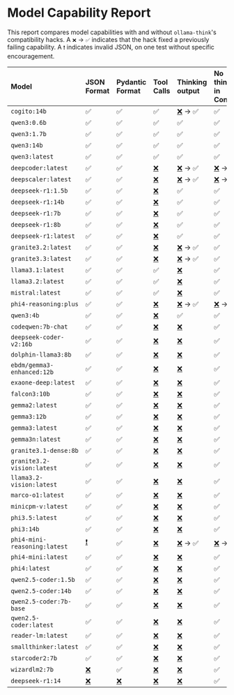 # Model Capability Report

This report compares model capabilities with and without `ollama-think`'s compatibility hacks.
A `❌` &rarr; `✅` indicates that the hack fixed a previously failing capability.
A `❗` indicates invalid JSON, on one test without specific encouragement.

| Model | JSON Format | Pydantic Format | Tool Calls | Thinking output | No thinking in Content |
|:---| :--- | :--- | :--- | :--- | :--- |
| `cogito:14b` | ✅ | ✅ | ✅ | [❌](## "Does not support thinking") &rarr; ✅ | ✅ |
| `qwen3:0.6b` | ✅ | ✅ | ✅ | ✅ | ✅ |
| `qwen3:1.7b` | ✅ | ✅ | ✅ | ✅ | ✅ |
| `qwen3:14b` | ✅ | ✅ | ✅ | ✅ | ✅ |
| `qwen3:latest` | ✅ | ✅ | ✅ | ✅ | ✅ |
| `deepcoder:latest` | ✅ | ✅ | [❌](## "Does not support tools") | [❌](## "Does not support thinking") &rarr; ✅ | [❌](## "Thinking outputed to content when think=False &#x27;&lt;th") &rarr; ✅ |
| `deepscaler:latest` | ✅ | ✅ | [❌](## "Does not support tools") | [❌](## "Does not support thinking") &rarr; ✅ | [❌](## "Thinking outputed to content when think=False &#x27;&lt;th") &rarr; ✅ |
| `deepseek-r1:1.5b` | ✅ | ✅ | [❌](## "Does not support tools") | ✅ | ✅ |
| `deepseek-r1:14b` | ✅ | ✅ | [❌](## "Does not support tools") | ✅ | ✅ |
| `deepseek-r1:7b` | ✅ | ✅ | [❌](## "Does not support tools") | ✅ | ✅ |
| `deepseek-r1:8b` | ✅ | ✅ | [❌](## "Does not support tools") | ✅ | ✅ |
| `deepseek-r1:latest` | ✅ | ✅ | [❌](## "Does not support tools") | ✅ | ✅ |
| `granite3.2:latest` | ✅ | ✅ | [❌](## "Expected tool call, received &#x27;5&#x27;") | [❌](## "Does not support thinking") &rarr; ✅ | ✅ |
| `granite3.3:latest` | ✅ | ✅ | [❌](## "Expected tool call, received &#x27;&#x27;") | [❌](## "Does not support thinking") &rarr; ✅ | ✅ |
| `llama3.1:latest` | ✅ | ✅ | ✅ | [❌](## "Does not support thinking") | ✅ |
| `llama3.2:latest` | ✅ | ✅ | ✅ | [❌](## "Does not support thinking") | ✅ |
| `mistral:latest` | ✅ | ✅ | ✅ | [❌](## "Does not support thinking") | ✅ |
| `phi4-reasoning:plus` | ✅ | ✅ | [❌](## "Does not support tools") | [❌](## "Does not support thinking") &rarr; ✅ | [❌](## "Thinking outputed to content when think=False &#x27;&lt;th") &rarr; ✅ |
| `qwen3:4b` | ✅ | ✅ | [❌](## "Expected tool call, received &#x27;The result of 2 + 3 ") | ✅ | ✅ |
| `codeqwen:7b-chat` | ✅ | ✅ | [❌](## "Does not support tools") | [❌](## "Does not support thinking") | ✅ |
| `deepseek-coder-v2:16b` | ✅ | ✅ | [❌](## "Does not support tools") | [❌](## "Does not support thinking") | ✅ |
| `dolphin-llama3:8b` | ✅ | ✅ | [❌](## "Does not support tools") | [❌](## "Does not support thinking") | ✅ |
| `ebdm/gemma3-enhanced:12b` | ✅ | ✅ | [❌](## "Expected tool call, received &#x27;2 + 3 = 5&#x27;") | [❌](## "Does not support thinking") | ✅ |
| `exaone-deep:latest` | ✅ | ✅ | [❌](## "Does not support tools") | [❌](## "Does not support thinking") | ✅ |
| `falcon3:10b` | ✅ | ✅ | [❌](## "Does not support tools") | [❌](## "Does not support thinking") | ✅ |
| `gemma2:latest` | ✅ | ✅ | [❌](## "Does not support tools") | [❌](## "Does not support thinking") | ✅ |
| `gemma3:12b` | ✅ | ✅ | [❌](## "Does not support tools") | [❌](## "Does not support thinking") | ✅ |
| `gemma3:latest` | ✅ | ✅ | [❌](## "Does not support tools") | [❌](## "Does not support thinking") | ✅ |
| `gemma3n:latest` | ✅ | ✅ | [❌](## "Does not support tools") | [❌](## "Does not support thinking") | ✅ |
| `granite3.1-dense:8b` | ✅ | ✅ | [❌](## "Expected tool call, received &#x27;&lt;tool_call&gt;[{&quot;argume") | [❌](## "Does not support thinking") | ✅ |
| `granite3.2-vision:latest` | ✅ | ✅ | [❌](## "Expected tool call, received &#x27; 5&#x27;") | [❌](## "Thinking supported but empty") | ✅ |
| `llama3.2-vision:latest` | ✅ | ✅ | [❌](## "Does not support tools") | [❌](## "Does not support thinking") | ✅ |
| `marco-o1:latest` | ✅ | ✅ | [❌](## "Does not support tools") | [❌](## "Does not support thinking") | ✅ |
| `minicpm-v:latest` | ✅ | ✅ | [❌](## "Does not support tools") | [❌](## "Does not support thinking") | ✅ |
| `phi3.5:latest` | ✅ | ✅ | [❌](## "Does not support tools") | [❌](## "Does not support thinking") | ✅ |
| `phi3:14b` | ✅ | ✅ | [❌](## "Does not support tools") | [❌](## "Does not support thinking") | ✅ |
| `phi4-mini-reasoning:latest` | [❗](## "Invalid JSON") | ✅ | [❌](## "Does not support tools") | [❌](## "Does not support thinking") &rarr; ✅ | [❌](## "Thinking outputed to content when think=False &#x27;&lt;th") &rarr; ✅ |
| `phi4-mini:latest` | ✅ | ✅ | [❌](## "Expected tool call, received &#x27;[\{ &quot;status&quot;: &quot;succe") | [❌](## "Does not support thinking") | ✅ |
| `phi4:latest` | ✅ | ✅ | [❌](## "Does not support tools") | [❌](## "Does not support thinking") | ✅ |
| `qwen2.5-coder:1.5b` | ✅ | ✅ | [❌](## "Expected tool call, received &#x27;```json {   &quot;name&quot;: ") | [❌](## "Does not support thinking") | ✅ |
| `qwen2.5-coder:14b` | ✅ | ✅ | [❌](## "Expected tool call, received &#x27;{&quot;name&quot;: &quot;addTwoInts") | [❌](## "Does not support thinking") | ✅ |
| `qwen2.5-coder:7b-base` | ✅ | ✅ | [❌](## "Does not support tools") | [❌](## "Does not support thinking") | ✅ |
| `qwen2.5-coder:latest` | ✅ | ✅ | [❌](## "Expected tool call, received &#x27;{&quot;name&quot;: &quot;addTwoInts") | [❌](## "Does not support thinking") | ✅ |
| `reader-lm:latest` | ✅ | ✅ | [❌](## "Does not support tools") | [❌](## "Does not support thinking") | ✅ |
| `smallthinker:latest` | ✅ | ✅ | [❌](## "Does not support tools") | [❌](## "Does not support thinking") | ✅ |
| `starcoder2:7b` | ✅ | ✅ | [❌](## "Does not support tools") | [❌](## "Does not support thinking") | ✅ |
| `wizardlm2:7b` | [❌](## "Unterminated string starting at: line 1 column 23 ") | ✅ | [❌](## "Does not support tools") | [❌](## "Does not support thinking") | ✅ |
| `deepseek-r1:14` | [❌](## "model &quot;deepseek-r1:14&quot; not found, try pulling it f") | [❌](## "model &quot;deepseek-r1:14&quot; not found, try pulling it f") | [❌](## "model &quot;deepseek-r1:14&quot; not found, try pulling it f") | [❌](## "model &quot;deepseek-r1:14&quot; not found, try pulling it f") | ✅ |
